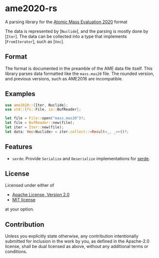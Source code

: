 # ame2020-rs

A parsing library for the [Atomic Mass Evaluation 2020] format

The data is represented by [`Nuclide`], and the parsing is mostly done by [`Iter`].
The data can be collected into a type that implements [`FromIterator`], such as [`Vec`].

[Atomic Mass Evaluation 2020]: https://www-nds.iaea.org/amdc/

## Format

The format is documented in the preamble of the AME data file itself. This library parses data
formatted like the `mass.mas20` file. The rounded version, and previous versions, such as
AME2016 are incompatible.

## Examples

```rust
use ame2020::{Iter, Nuclide};
use std::{fs::File, io::BufReader};

let file = File::open("mass.mas20")?;
let file = BufReader::new(file);
let iter = Iter::new(file);
let data: Vec<Nuclide> = iter.collect::<Result<_, _>>()?;
```

## Features

* `serde`: Provide `Serialize` and `Deserialize` implementations for [serde](https://serde.rs).

## License

Licensed under either of

 * [Apache License, Version 2.0](http://www.apache.org/licenses/LICENSE-2.0)
 * [MIT license](http://opensource.org/licenses/MIT)

at your option.

## Contribution

Unless you explicitly state otherwise, any contribution intentionally submitted
for inclusion in the work by you, as defined in the Apache-2.0 license, shall be
dual licensed as above, without any additional terms or conditions.
